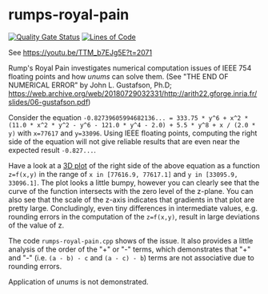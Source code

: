 # rumps-royal-pain

[![Quality Gate Status](https://sonarcloud.io/api/project_badges/measure?project=rumps-royal-pain-demo&metric=alert_status)](https://sonarcloud.io/dashboard?id=rumps-royal-pain-demo)
[![Lines of Code](https://sonarcloud.io/api/project_badges/measure?project=rumps-royal-pain-demo&metric=ncloc)](https://sonarcloud.io/dashboard?id=rumps-royal-pain-demo)

See https://youtu.be/TTM_b7EJg5E?t=2071

Rump's Royal Pain investigates numerical computation issues of IEEE 754 floating points and how _unums_ can solve them. (See "THE END OF NUMERICAL ERROR" by John L. Gustafson, Ph.D; https://web.archive.org/web/20180729032331/http://arith22.gforge.inria.fr/slides/06-gustafson.pdf)

Consider the equation `-0.82739605994682136... = 333.75 * y^6 + x^2 * (11.0 * x^2 * y^2 - y^6 - 121.0 * y^4 - 2.0) + 5.5 * y^8 + x / (2.0 * y)` with `x=77617` and `y=33096`. Using IEEE floating points, computing the right side of the equation will not give reliable results that are even near the expected result `-0.827...`.

Have a look at a [3D plot](https://www.wolframalpha.com/input/?i=plot+333.75y%5E6%2Bx%5E2*%2811x%5E2*y%5E2-y%5E6-121y%5E4-2%29%2B5.5y%5E8%2Bx%2F%282y%29%2C+x%3D77616.9..77617.1%2C+y%3D33095.9..33096.1) of the right side of the above equation as a function `z=f(x,y)` in the range of `x in [77616.9, 77617.1]` and `y in [33095.9, 33096.1]`. The plot looks a little bumpy, however you can clearly see that the curve of the function intersects with the zero level of the z-plane. You can also see that the scale of the z-axis indicates that gradients in that plot are pretty large. Concludingly, even tiny differences in intermediate values, e.g. rounding errors in the computation of the `z=f(x,y)`, result in large deviations of the value of z.

The code `rumps-royal-pain.cpp` shows of the issue. It also provides a little analysis of the order of the "+" or "-" terms, which demonstrates that "+" and "-" (i.e. `(a - b) - c` and `(a - c) - b`) terms are not associative due to rounding errors.

Application of _unums_ is not demonstrated.
